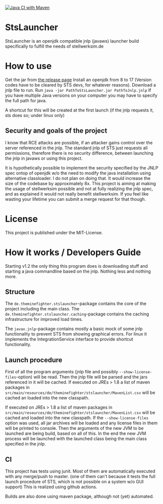 [![Java CI with Maven](https://github.com/TheMinefighter/StsLauncher/actions/workflows/maven.yml/badge.svg)](https://github.com/TheMinefighter/StsLauncher/actions/workflows/maven.yml)
# StsLauncher
StsLauncher is an openjdk compatible jnlp (javaws) launcher build specifically to fulfill the needs of stellwerksim.de
# How to use
Get the jar from [the release page](https://github.com/TheMinefighter/StsLauncher/releases/)
Install an openjdk from 8 to 17 (Version codes have to be cleared by STS devs, for whatever reasons).
Download a jnlp file to run.
Run `java -jar PathToStsLauncher.jar PathToJnlp.jnlp`
If you have multiple Java versions on your computer you may have to specify the full path for java.

A shortcut for this will be created at the first launch (if the jnlp requests it, sts does so; under linux only)

## Security and goals of the project
I know that RCE attacks are possible, if an attacker gains control over the server referenced in the jnlp.
The standard jnlp of STS just requests all permissions, 
therefore there is no security difference, between launching the jnlp in javaws or using this project.

It is hypothetically possible to implement the security specified by the JNLP spec ontop of openjdk
w/o the need to modify the java installation using alternative classloader.
I do not plan on doing that. It would increase the size of the codebase by approximately 8x.
This project is aiming at making the usage of stellwerksim possible and not at fully realizing the jnlp spec, 
and as explained it would not really benefit stellwerksim.
If you feel like wasting your lifetime you can submit a merge request for that though. 
# License
This project is published under the MIT-License.
# How it works / Developers Guide
Starting v1.2 the only thing this program does is downloading stuff and starting a java commandline based on the jnlp. Nothing less and nothing more.
## Structure
The `de.theminefighter.stslauncher`-package contains the core of the project including the main class.
The `de.theminefighter.stslauncher.caching`-package contains the caching infrastructure for improved load times.

The `javax.jnlp`-package contains mostly a basic mock of some jnlp functionality to prevent STS from showing graphical errors.
For linux it implements the IntegrationService interface to provide shortcut functionality.
## Launch procedure
First of all the program arguments (jnlp file and possibly `--show-license-files`-option) will be read.
Then the jnlp file will be parsed and the jars referenced in it will be cached.
If executed on JREs > 1.8 a list of maven packages in `src/main/resources/de/theminefighter/stslauncher/MavenList.csv` will be cached an loaded into the new classpath.

If executed on JREs > 1.8 a list of maven packages in 
`src/main/resources/de/theminefighter/stslauncher/MavenList.csv` will be cached and loaded into the new classpath.
If the `--show-license-files` option was used,
all jar archives will be loaded and any license files in them will be printed to console.
Then the arguments of the new JVM to be launched are being build, based on all of this.
In the end the new JVM process will be launched with the launched class being the main class specified in the jnlp.
## CI 
This project has tests using junit.
Most of them are automatically executed with any merge/push to master. 
(one of them can't because it tests the full launch procedure of STS, which is not possible on a system w/o GUI support)
This is realized using github actions.

Builds are also done using maven package, although not (yet) automated.
